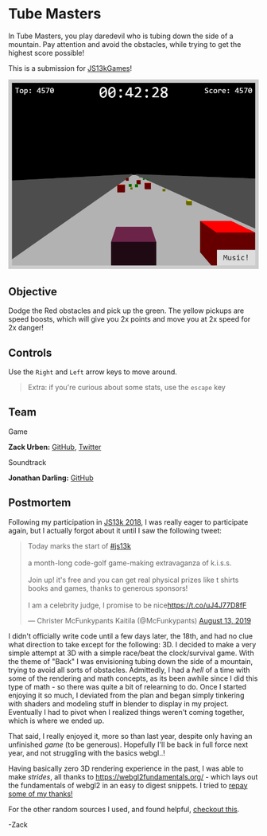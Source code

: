 # Tube Masters

In Tube Masters, you play daredevil who is tubing down the side of a mountain.
Pay attention and avoid the obstacles, while trying to get the highest score
possible!

This is a submission for [JS13kGames](https://js13kgames.com/)!

![](/pics/game.png)

## Objective

Dodge the Red obstacles and pick up the green. The yellow pickups are speed
boosts, which will give you 2x points and move you at 2x speed for 2x danger!

## Controls

Use the `Right` and `Left` arrow keys to move around.

>Extra: if you're curious about some stats, use the `escape` key

## Team

Game

__Zack Urben:__ [GitHub](github.com/zackurben), [Twitter](twitter.com/zackurben)

Soundtrack

__Jonathan Darling:__ [GitHub](github.com/jmdarling)


## Postmortem

Following my participation in
[JS13k 2018](https://js13kgames.com/entries/network-hell), I was really eager to
participate again, but I actually forgot about it until I saw the following
tweet:

<blockquote class="twitter-tweet"><p lang="en" dir="ltr">Today marks the start of <a href="https://twitter.com/hashtag/js13k?src=hash&amp;ref_src=twsrc%5Etfw">#js13k</a><br><br>a month-long code-golf game-making extravaganza of k.i.s.s.<br><br>Join up! it&#39;s free and you can get real physical prizes like t shirts books and games, thanks to generous sponsors!<br><br>I am a celebrity judge, I promise to be nice<a href="https://t.co/uJ4J77D8fF">https://t.co/uJ4J77D8fF</a></p>&mdash; Christer McFunkypants Kaitila (@McFunkypants) <a href="https://twitter.com/McFunkypants/status/1161281148762374150?ref_src=twsrc%5Etfw">August 13, 2019</a></blockquote> <script async src="https://platform.twitter.com/widgets.js" charset="utf-8"></script>

I didn't officially write code until a few days later, the 18th, and had no clue
what direction to take except for the following: 3D. I decided to make a very
simple attempt at 3D with a simple race/beat the clock/survival game. With the
theme of "Back" I was envisioning tubing down the side of a mountain, trying to
avoid all sorts of obstacles. Admittedly, I had a _hell_ of a time with some of
the rendering and math concepts, as its been awhile since I did this type of 
math - so there was quite a bit of relearning to do. Once I started enjoying it
so much, I deviated from the plan and began simply tinkering with shaders
and modeling stuff in blender to display in my project. Eventually I had to 
pivot when I realized things weren't coming together, which is where we ended
up.

That said, I really enjoyed it, more so than last year, despite only having an
unfinished _game_ (to be generous). Hopefully I'll be back in full force next
year, and not struggling with the basics webgl..!

Having basically zero 3D rendering experience in the past, I was able to make 
_strides_, all thanks to https://webgl2fundamentals.org/ - which lays out the
fundamentals of webgl2 in an easy to digest snippets. I tried to
[repay some of my thanks!](https://github.com/gfxfundamentals/webgl2-fundamentals/pulls?q=is%3Apr+author%3Azackurben+is%3Aclosed)

For the other random sources I used, and found helpful,
[checkout this](/sources.txt).

-Zack
